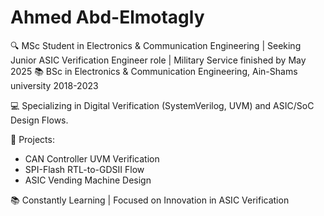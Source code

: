 # Ahmed Abd-Elmotagly

🔍 MSc Student in Electronics & Communication Engineering | Seeking Junior ASIC Verification Engineer role | Military Service finished by May 2025
📚 BSc in Electronics & Communication Engineering, Ain-Shams university 2018-2023

💻 Specializing in Digital Verification (SystemVerilog, UVM) and ASIC/SoC Design Flows.

🚀 Projects:
- CAN Controller UVM Verification
- SPI-Flash RTL-to-GDSII Flow
- ASIC Vending Machine Design

📚 Constantly Learning | Focused on Innovation in ASIC Verification

